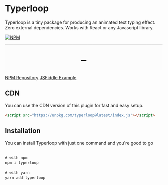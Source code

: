 # Typerloop

>

Typerloop is a tiny package for producing an animated text typing effect.  Zero external dependencies.  Works with React or any Javascript library.

[![NPM](https://img.shields.io/npm/v/typerloop.svg)](https://www.npmjs.com/package/typerloop)

<img src="https://raw.githubusercontent.com/jonnycolby/typerloop/main/demo-02.gif" />



[NPM Repository](https://npmjs.org/typerloop)
[JSFiddle Example](https://jsfiddle.net/)

## CDN

You can use the CDN version of this plugin for fast and easy setup.

```html
<script src="https://unpkg.com/typerloop@latest/index.js"></script>
```

## Installation
You can install Typerloop with just one command and you're good to go
```shell

# with npm
npm i typerloop

# with yarn
yarn add typerloop

```

